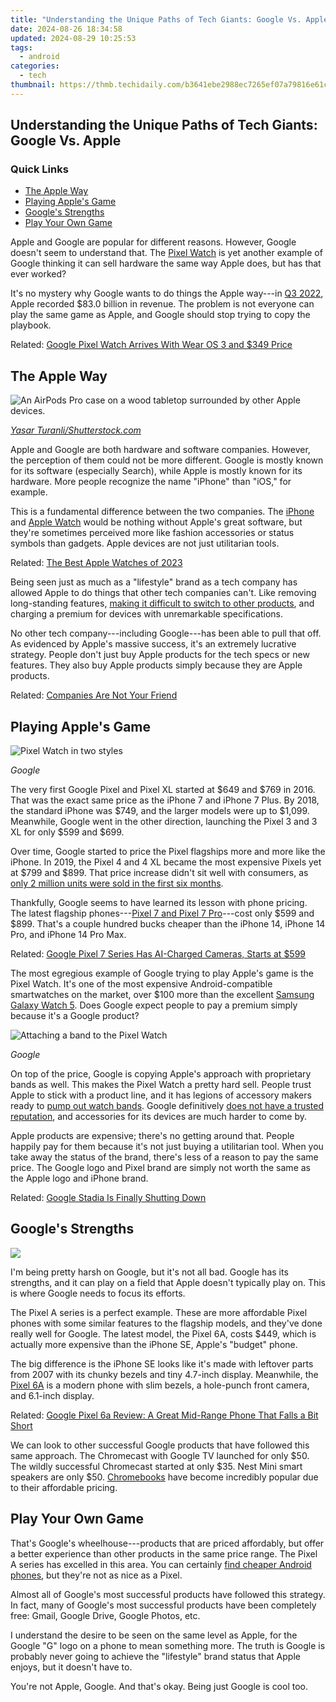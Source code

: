 ```yaml
---
title: "Understanding the Unique Paths of Tech Giants: Google Vs. Apple"
date: 2024-08-26 18:34:58
updated: 2024-08-29 10:25:53
tags:
  - android
categories:
  - tech
thumbnail: https://thmb.techidaily.com/b3641ebe2988ec7265ef07a79816e61c990d023d2c0afe9a3bce0644ce087752.jpg
---
```


## Understanding the Unique Paths of Tech Giants: Google Vs. Apple

### Quick Links

* [The Apple Way](https://facebook-video-footage.techidaily.com/unlocking-youtube-success-elite-video-tagging-secrets-for-2024/)
* [Playing Apple's Game](https://android-frp.techidaily.com/in-2024-how-to-bypass-frp-from-lenovo-thinkphone-by-drfone-android/)
* [Google's Strengths](https://extra-hints.techidaily.com/in-2024-20-must-have-mp4-devices/)
* [Play Your Own Game](https://buynow-marvelous.techidaily.com/beatits-mighty-marvel-an-expert-review-on-bt-d11-portable-charger/)

 Apple and Google are popular for different reasons. However, Google doesn't seem to understand that. The [Pixel Watch](https://fox-friendly.techidaily.com/2024-approved-mastery-in-making-sense-top-6-persuasive-video-types/) is yet another example of Google thinking it can sell hardware the same way Apple does, but has that ever worked?

 It's no mystery why Google wants to do things the Apple way---in [Q3 2022](https://www.apple.com/newsroom/2022/07/apple-reports-third-quarter-results/), Apple recorded $83.0 billion in revenue. The problem is not everyone can play the same game as Apple, and Google should stop trying to copy the playbook.

Related: [Google Pixel Watch Arrives With Wear OS 3 and $349 Price](https://fox-friendly.techidaily.com/2024-approved-mastery-in-making-sense-top-6-persuasive-video-types/) 

##  The Apple Way

![An AirPods Pro case on a wood tabletop surrounded by other Apple devices.](https://static1.howtogeekimages.com/wordpress/wp-content/uploads/2022/06/airpods-pro-iphone-apple-watch.jpg) 

_[Yasar Turanli/Shutterstock.com](https://www.shutterstock.com/image-photo/new-apple-airpods-pro-iphone-watch-1588942867)_

 Apple and Google are both hardware and software companies. However, the perception of them could not be more different. Google is mostly known for its software (especially Search), while Apple is mostly known for its hardware. More people recognize the name "iPhone" than "iOS," for example.

 This is a fundamental difference between the two companies. The [iPhone](https://review-topics.techidaily.com/play-mkv-movies-on-moto-g24-is-it-possible-by-aiseesoft-video-converter-play-mkv-on-android/) and [Apple Watch](https://extra-hints.techidaily.com/updated-capture-with-clarity-advanced-tips-for-gopro-hero5-black/) would be nothing without Apple's great software, but they're sometimes perceived more like fashion accessories or status symbols than gadgets. Apple devices are not just utilitarian tools.

Related: [The Best Apple Watches of 2023](https://extra-hints.techidaily.com/updated-capture-with-clarity-advanced-tips-for-gopro-hero5-black/) 

 Being seen just as much as a "lifestyle" brand as a tech company has allowed Apple to do things that other tech companies can't. Like removing long-standing features, [making it difficult to switch to other products](https://snapchat-videos.techidaily.com/updated-leveraging-teamsnap-for-dynamic-virtual-presentations-for-2024/), and charging a premium for devices with unremarkable specifications.

 No other tech company---including Google---has been able to pull that off. As evidenced by Apple's massive success, it's an extremely lucrative strategy. People don't just buy Apple products for the tech specs or new features. They also buy Apple products simply because they are Apple products.

Related: [Companies Are Not Your Friend](https://snapchat-videos.techidaily.com/updated-leveraging-teamsnap-for-dynamic-virtual-presentations-for-2024/) 

##  Playing Apple's Game

![Pixel Watch in two styles](https://static1.howtogeekimages.com/wordpress/wp-content/uploads/2022/10/Pixel-Watch.jpg) 

_Google_

 The very first Google Pixel and Pixel XL started at $649 and $769 in 2016\. That was the exact same price as the iPhone 7 and iPhone 7 Plus. By 2018, the standard iPhone was $749, and the larger models were up to $1,099\. Meanwhile, Google went in the other direction, launching the Pixel 3 and 3 XL for only $599 and $699.

 Over time, Google started to price the Pixel flagships more and more like the iPhone. In 2019, the Pixel 4 and 4 XL became the most expensive Pixels yet at $799 and $899\. That price increase didn't sit well with consumers, as [only 2 million units were sold in the first six months](https://9to5google.com/2020/06/09/idc-google-pixel-shipments-hit-7-2-million-in-2019-passing-oneplus-for-best-year-yet/).

 Thankfully, Google seems to have learned its lesson with phone pricing. The latest flagship phones---[Pixel 7 and Pixel 7 Pro](https://ios-pokemon-go.techidaily.com/in-2024-why-cant-i-install-the-ipogo-on-apple-iphone-se-drfone-by-drfone-virtual-ios/)\---cost only $599 and $899\. That's a couple hundred bucks cheaper than the iPhone 14, iPhone 14 Pro, and iPhone 14 Pro Max.

Related: [Google Pixel 7 Series Has AI-Charged Cameras, Starts at $599](https://ios-pokemon-go.techidaily.com/in-2024-why-cant-i-install-the-ipogo-on-apple-iphone-se-drfone-by-drfone-virtual-ios/) 

 The most egregious example of Google trying to play Apple's game is the Pixel Watch. It's one of the most expensive Android-compatible smartwatches on the market, over $100 more than the excellent [Samsung Galaxy Watch 5](https://fake-location.techidaily.com/is-pgsharp-legal-when-you-are-playing-pokemon-on-tecno-camon-30-pro-5g-drfone-by-drfone-virtual-android/). Does Google expect people to pay a premium simply because it's a Google product?

![Attaching a band to the Pixel Watch](https://static1.howtogeekimages.com/wordpress/wp-content/uploads/2022/10/band_attach_H264_1.gif) 

_Google_

 On top of the price, Google is copying Apple's approach with proprietary bands as well. This makes the Pixel Watch a pretty hard sell. People trust Apple to stick with a product line, and it has legions of accessory makers ready to [pump out watch bands](https://some-knowledge.techidaily.com/in-2024-expert-essentials-for-elevated-gopro-usage/). Google definitively [does not have a trusted reputation](https://screen-recording.techidaily.com/in-2024-export-ppt-as-animated-film/), and accessories for its devices are much harder to come by.

 Apple products are expensive; there's no getting around that. People happily pay for them because it's not just buying a utilitarian tool. When you take away the status of the brand, there's less of a reason to pay the same price. The Google logo and Pixel brand are simply not worth the same as the Apple logo and iPhone brand.

Related: [Google Stadia Is Finally Shutting Down](https://screen-recording.techidaily.com/in-2024-export-ppt-as-animated-film/) 

##  Google's Strengths

![](https://static1.howtogeekimages.com/wordpress/wp-content/uploads/2022/07/Google-Pixel-6a-in-a-case-2.jpg) 

 I'm being pretty harsh on Google, but it's not all bad. Google has its strengths, and it can play on a field that Apple doesn't typically play on. This is where Google needs to focus its efforts.

 The Pixel A series is a perfect example. These are more affordable Pixel phones with some similar features to the flagship models, and they've done really well for Google. The latest model, the Pixel 6A, costs $449, which is actually more expensive than the iPhone SE, Apple's "budget" phone.

 The big difference is the iPhone SE looks like it's made with leftover parts from 2007 with its chunky bezels and tiny 4.7-inch display. Meanwhile, the [Pixel 6A](https://win-howtos.techidaily.com/troubleshooting-your-surface-pen-on-pro-4-effective-steps-to-get-it-running-again/) is a modern phone with slim bezels, a hole-punch front camera, and 6.1-inch display.

Related: [Google Pixel 6a Review: A Great Mid-Range Phone That Falls a Bit Short](https://win-howtos.techidaily.com/troubleshooting-your-surface-pen-on-pro-4-effective-steps-to-get-it-running-again/) 

 We can look to other successful Google products that have followed this same approach. The Chromecast with Google TV launched for only $50\. The wildly successful Chromecast started at only $35\. Nest Mini smart speakers are only $50\. [Chromebooks](https://extra-hints.techidaily.com/bargain-bin-of-the-clouds-spacious-file-staging-area-for-2024/) have become incredibly popular due to their affordable pricing.

##  Play Your Own Game

 That's Google's wheelhouse---products that are priced affordably, but offer a better experience than other products in the same price range. The Pixel A series has excelled in this area. You can certainly [find cheaper Android phones](https://twitter-videos.techidaily.com/hot-takes-highlight-twitters-trending-topics-for-2024/), but they're not as nice as a Pixel.

 Almost all of Google's most successful products have followed this strategy. In fact, many of Google's most successful products have been completely free: Gmail, Google Drive, Google Photos, etc.

 I understand the desire to be seen on the same level as Apple, for the Google "G" logo on a phone to mean something more. The truth is Google is probably never going to achieve the "lifestyle" brand status that Apple enjoys, but it doesn't have to.

 You're not Apple, Google. And that's okay. Being just Google is cool too.

<ins class="adsbygoogle"
     style="display:block"
     data-ad-format="autorelaxed"
     data-ad-client="ca-pub-7571918770474297"
     data-ad-slot="1223367746"></ins>



<ins class="adsbygoogle"
     style="display:block"
     data-ad-client="ca-pub-7571918770474297"
     data-ad-slot="8358498916"
     data-ad-format="auto"
     data-full-width-responsive="true"></ins>
